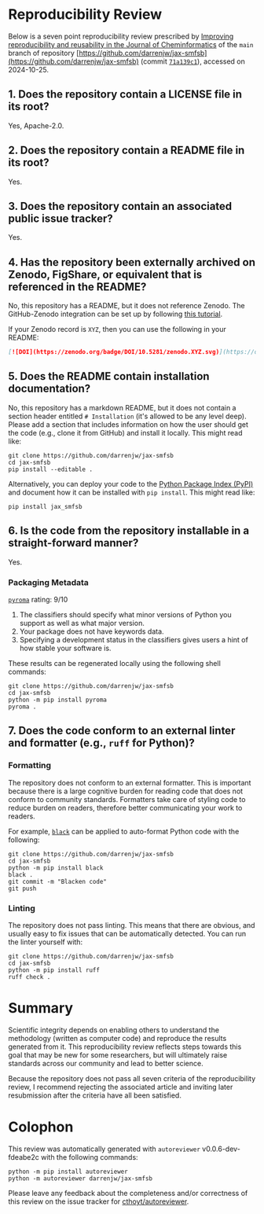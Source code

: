 # Reproducibility Review

Below is a seven point reproducibility review prescribed by [Improving reproducibility and reusability in the
Journal of Cheminformatics](https://doi.org/10.1186/s13321-023-00730-y) of the `main` branch of
repository [https://github.com/darrenjw/jax-smfsb](https://github.com/darrenjw/jax-smfsb) (commit [`71a139c1`](https://github.com/darrenjw/jax-smfsb/commit/71a139c148c4b6c777c80a0bb71236a1fa834b6c)),
accessed on 2024-10-25.

## 1. Does the repository contain a LICENSE file in its root?


Yes, Apache-2.0.


## 2. Does the repository contain a README file in its root?


Yes.


## 3. Does the repository contain an associated public issue tracker?

Yes.

## 4. Has the repository been externally archived on Zenodo, FigShare, or equivalent that is referenced in the README?

No, this repository has a README, but it does not reference Zenodo. The GitHub-Zenodo integration can be
set up by following [this tutorial](https://docs.github.com/en/repositories/archiving-a-github-repository/referencing-and-citing-content).

If your Zenodo record is `XYZ`, then you can use the following in your README:


```markdown
[![DOI](https://zenodo.org/badge/DOI/10.5281/zenodo.XYZ.svg)](https://doi.org/10.5281/zenodo.XYZ)
```



## 5. Does the README contain installation documentation?

 
No, this repository has a markdown README, but it does not contain a section header entitled `# Installation`
(it's allowed to be any level deep).
Please add a section that includes information
on how the user should get the code (e.g., clone it from GitHub) and install it locally.  This might read like:

```shell
git clone https://github.com/darrenjw/jax-smfsb
cd jax-smfsb
pip install --editable .
```

Alternatively, you can deploy your code to the [Python Package Index (PyPI)](https://pypi.org/)
and document how it can be installed with `pip install`. This might read like:

```shell
pip install jax_smfsb
```


## 6. Is the code from the repository installable in a straight-forward manner?

Yes.

### Packaging Metadata

[`pyroma`](https://github.com/regebro/pyroma) rating: 9/10

1. The classifiers should specify what minor versions of Python you support as well as what major version.
1. Your package does not have keywords data.
1. Specifying a development status in the classifiers gives users a hint of how stable your software is.

These results can be regenerated locally using the following shell commands:

```shell
git clone https://github.com/darrenjw/jax-smfsb
cd jax-smfsb
python -m pip install pyroma
pyroma .
```


## 7. Does the code conform to an external linter and formatter (e.g., `ruff` for Python)?

### Formatting 

The repository does not conform to an external formatter. This is important because there is a large
cognitive burden for reading code that does not conform to community standards. Formatters take care
of styling code to reduce burden on readers, therefore better communicating your work to readers.

For example, [`black`](https://github.com/psf/black)
can be applied to auto-format Python code with the following:

```shell
git clone https://github.com/darrenjw/jax-smfsb
cd jax-smfsb
python -m pip install black
black .
git commit -m "Blacken code"
git push
```
### Linting

The repository does not pass linting. This means that there are obvious, and usually easy to fix
issues that can be automatically detected. You can run the linter yourself with:

```shell
git clone https://github.com/darrenjw/jax-smfsb
cd jax-smfsb
python -m pip install ruff
ruff check .
```


# Summary


Scientific integrity depends on enabling others to understand the methodology (written as computer code) and reproduce
the results generated from it. This reproducibility review reflects steps towards this goal that may be new for some
researchers, but will ultimately raise standards across our community and lead to better science.

Because the repository does not pass all seven criteria of the reproducibility review, I
recommend rejecting the associated article and inviting later resubmission after the criteria have all been
satisfied.



# Colophon

This review was automatically generated with `autoreviewer` v0.0.6-dev-fdeabe2c
with the following commands:

```shell
python -m pip install autoreviewer
python -m autoreviewer darrenjw/jax-smfsb
```

Please leave any feedback about the completeness and/or correctness of this review on the issue tracker for
[cthoyt/autoreviewer](https://github.com/cthoyt/autoreviewer).